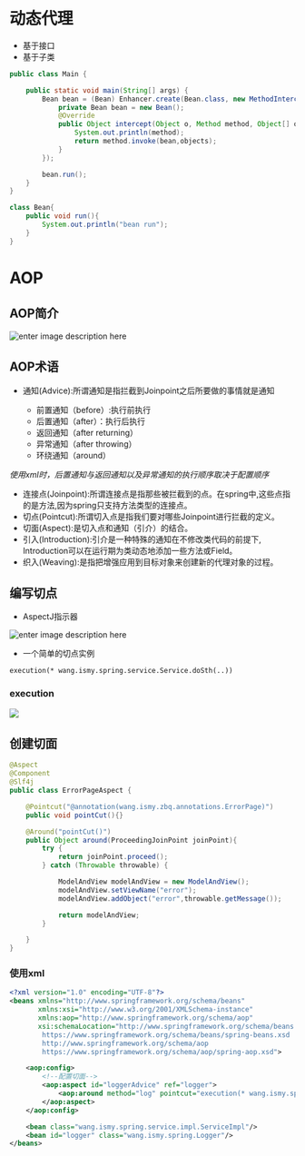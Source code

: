 # 动态代理

- 基于接口
- 基于子类

```java
public class Main {

    public static void main(String[] args) {
        Bean bean = (Bean) Enhancer.create(Bean.class, new MethodInterceptor() {
            private Bean bean = new Bean();
            @Override
            public Object intercept(Object o, Method method, Object[] objects, MethodProxy methodProxy) throws Throwable {
                System.out.println(method);
                return method.invoke(bean,objects);
            }
        });

        bean.run();
    }
}

class Bean{
    public void run(){
        System.out.println("bean run");
    }
}
```

# AOP

## AOP简介

![enter image description here](https://ss2.bdstatic.com/70cFvnSh_Q1YnxGkpoWK1HF6hhy/it/u=764221332,501156740&fm=26&gp=0.jpg)

## AOP术语

- 通知(Advice):所谓通知是指拦截到Joinpoint之后所要做的事情就是通知

  - 前置通知（before）:执行前执行
  - 后置通知（after）：执行后执行
  - 返回通知（after returning）
  - 异常通知（after throwing）
  - 环绕通知（around）

_使用xml时，后置通知与返回通知以及异常通知的执行顺序取决于配置顺序_

- 连接点(Joinpoint):所谓连接点是指那些被拦截到的点。在spring中,这些点指的是方法,因为spring只支持方法类型的连接点。
- 切点(Pointcut):所谓切入点是指我们要对哪些Joinpoint进行拦截的定义。
- 切面(Aspect):是切入点和通知（引介）的结合。
- 引入(Introduction):引介是一种特殊的通知在不修改类代码的前提下, Introduction可以在运行期为类动态地添加一些方法或Field。
- 织入(Weaving):是指把增强应用到目标对象来创建新的代理对象的过程。

## 编写切点

- AspectJ指示器

![enter image description here](https://oscimg.oschina.net/oscnet/48381d18d1889691ae28357968adbfa3408.jpg)

- 一个简单的切点实例

```
execution(* wang.ismy.spring.service.Service.doSth(..))
```

### execution

![](https://img2018.cnblogs.com/blog/475392/201810/475392-20181031104431559-1365885037.png)

## 创建切面

```java
@Aspect
@Component
@Slf4j
public class ErrorPageAspect {

    @Pointcut("@annotation(wang.ismy.zbq.annotations.ErrorPage)")
    public void pointCut(){}

    @Around("pointCut()")
    public Object around(ProceedingJoinPoint joinPoint){
        try {
            return joinPoint.proceed();
        } catch (Throwable throwable) {

            ModelAndView modelAndView = new ModelAndView();
            modelAndView.setViewName("error");
            modelAndView.addObject("error",throwable.getMessage());

            return modelAndView;
        }

    }
}
```

### 使用xml

```xml
<?xml version="1.0" encoding="UTF-8"?>
<beans xmlns="http://www.springframework.org/schema/beans"
       xmlns:xsi="http://www.w3.org/2001/XMLSchema-instance"
       xmlns:aop="http://www.springframework.org/schema/aop"
       xsi:schemaLocation="http://www.springframework.org/schema/beans
        https://www.springframework.org/schema/beans/spring-beans.xsd
        http://www.springframework.org/schema/aop
        https://www.springframework.org/schema/aop/spring-aop.xsd">

    <aop:config>
        <!--配置切面-->
        <aop:aspect id="loggerAdvice" ref="logger">
            <aop:around method="log" pointcut="execution(* wang.ismy.spring.service.Service.doSth(..))"/>
        </aop:aspect>
    </aop:config>

    <bean class="wang.ismy.spring.service.impl.ServiceImpl"/>
    <bean id="logger" class="wang.ismy.spring.Logger"/>
</beans>
```



